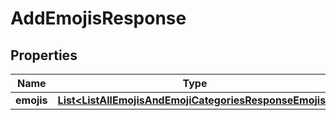 

# AddEmojisResponse


## Properties

Name | Type | Description | Notes
------------ | ------------- | ------------- | -------------
**emojis** | [**List&lt;ListAllEmojisAndEmojiCategoriesResponseEmojis&gt;**](ListAllEmojisAndEmojiCategoriesResponseEmojis.md) |  |  [optional]



